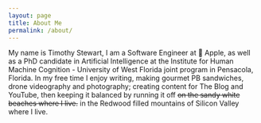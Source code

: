 ```yaml
---
layout: page
title: About Me
permalink: /about/
---
```


My name is Timothy Stewart, I am a Software Engineer at  Apple, as well as a PhD candidate in Artificial Intelligence at the Institute for Human Machine Cognition - University of West Florida joint program in Pensacola, Florida. In my free time I enjoy writing, making gourmet PB sandwiches, drone videography and photography; creating content for The Blog and YouTube, then keeping it balanced by running it off ~~on the sandy white beaches where I live.~~ in the Redwood filled mountains of Silicon Valley where I live.



